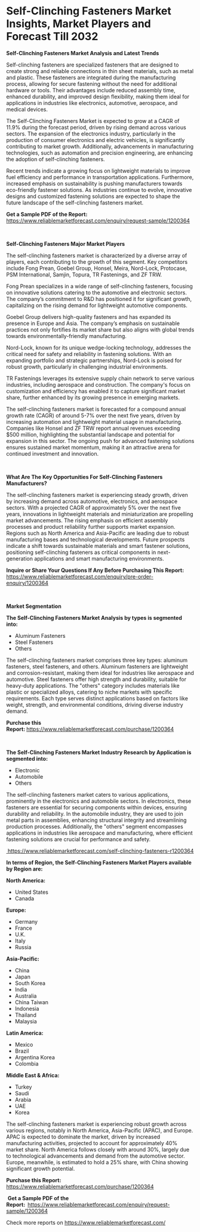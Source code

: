 <p><h1>Self-Clinching Fasteners Market Insights, Market Players and Forecast Till 2032</h1></p><p><strong>Self-Clinching Fasteners Market Analysis and Latest Trends</strong></p>
<p><p>Self-clinching fasteners are specialized fasteners that are designed to create strong and reliable connections in thin sheet materials, such as metal and plastic. These fasteners are integrated during the manufacturing process, allowing for secure fastening without the need for additional hardware or tools. Their advantages include reduced assembly time, enhanced durability, and improved design flexibility, making them ideal for applications in industries like electronics, automotive, aerospace, and medical devices.</p><p>The Self-Clinching Fasteners Market is expected to grow at a CAGR of 11.9% during the forecast period, driven by rising demand across various sectors. The expansion of the electronics industry, particularly in the production of consumer electronics and electric vehicles, is significantly contributing to market growth. Additionally, advancements in manufacturing technologies, such as automation and precision engineering, are enhancing the adoption of self-clinching fasteners. </p><p>Recent trends indicate a growing focus on lightweight materials to improve fuel efficiency and performance in transportation applications. Furthermore, increased emphasis on sustainability is pushing manufacturers towards eco-friendly fastener solutions. As industries continue to evolve, innovative designs and customized fastening solutions are expected to shape the future landscape of the self-clinching fasteners market.</p></p>
<p><strong>Get a Sample PDF of the Report:&nbsp;</strong> <a href="https://www.reliablemarketforecast.com/enquiry/request-sample/1200364?utm_campaign=3208&utm_medium=2&utm_source=Github&utm_content=ia&utm_term=11042025&utm_id=self-clinching-fasteners">https://www.reliablemarketforecast.com/enquiry/request-sample/1200364</a></p>
<p>&nbsp;</p>
<p><strong>Self-Clinching Fasteners Major Market Players</strong></p>
<p><p>The self-clinching fasteners market is characterized by a diverse array of players, each contributing to the growth of this segment. Key competitors include Fong Prean, Goebel Group, Honsel, Meira, Nord-Lock, Protocase, PSM International, Samjin, Topura, TR Fastenings, and ZF TRW.</p><p>Fong Prean specializes in a wide range of self-clinching fasteners, focusing on innovative solutions catering to the automotive and electronic sectors. The company’s commitment to R&D has positioned it for significant growth, capitalizing on the rising demand for lightweight automotive components.</p><p>Goebel Group delivers high-quality fasteners and has expanded its presence in Europe and Asia. The company’s emphasis on sustainable practices not only fortifies its market share but also aligns with global trends towards environmentally-friendly manufacturing. </p><p>Nord-Lock, known for its unique wedge-locking technology, addresses the critical need for safety and reliability in fastening solutions. With an expanding portfolio and strategic partnerships, Nord-Lock is poised for robust growth, particularly in challenging industrial environments.</p><p>TR Fastenings leverages its extensive supply chain network to serve various industries, including aerospace and construction. The company's focus on customization and efficiency has enabled it to capture significant market share, further enhanced by its growing presence in emerging markets.</p><p>The self-clinching fasteners market is forecasted for a compound annual growth rate (CAGR) of around 5-7% over the next five years, driven by increasing automation and lightweight material usage in manufacturing. Companies like Honsel and ZF TRW report annual revenues exceeding $500 million, highlighting the substantial landscape and potential for expansion in this sector. The ongoing push for advanced fastening solutions ensures sustained market momentum, making it an attractive arena for continued investment and innovation.</p></p>
<p>&nbsp;</p>
<p><strong>What Are The Key Opportunities For Self-Clinching Fasteners Manufacturers?</strong></p>
<p><p>The self-clinching fasteners market is experiencing steady growth, driven by increasing demand across automotive, electronics, and aerospace sectors. With a projected CAGR of approximately 5% over the next five years, innovations in lightweight materials and miniaturization are propelling market advancements. The rising emphasis on efficient assembly processes and product reliability further supports market expansion. Regions such as North America and Asia-Pacific are leading due to robust manufacturing bases and technological developments. Future prospects indicate a shift towards sustainable materials and smart fastener solutions, positioning self-clinching fasteners as critical components in next-generation applications and smart manufacturing environments.</p></p>
<p><strong>Inquire or Share Your Questions If Any Before Purchasing This Report:</strong> <a href="https://www.reliablemarketforecast.com/enquiry/pre-order-enquiry/1200364?utm_campaign=3208&utm_medium=2&utm_source=Github&utm_content=ia&utm_term=11042025&utm_id=self-clinching-fasteners">https://www.reliablemarketforecast.com/enquiry/pre-order-enquiry/1200364</a></p>
<p>&nbsp;</p>
<p><strong>Market Segmentation</strong></p>
<p><strong>The Self-Clinching Fasteners Market Analysis by types is segmented into:</strong></p>
<p><ul><li>Aluminum Fasteners</li><li>Steel Fasteners</li><li>Others</li></ul></p>
<p><p>The self-clinching fasteners market comprises three key types: aluminum fasteners, steel fasteners, and others. Aluminum fasteners are lightweight and corrosion-resistant, making them ideal for industries like aerospace and automotive. Steel fasteners offer high strength and durability, suitable for heavy-duty applications. The "others" category includes materials like plastic or specialized alloys, catering to niche markets with specific requirements. Each type serves distinct applications based on factors like weight, strength, and environmental conditions, driving diverse industry demand.</p></p>
<p><strong>Purchase this Report:&nbsp;</strong><a href="https://www.reliablemarketforecast.com/purchase/1200364?utm_campaign=3208&utm_medium=2&utm_source=Github&utm_content=ia&utm_term=11042025&utm_id=self-clinching-fasteners">https://www.reliablemarketforecast.com/purchase/1200364</a></p>
<p>&nbsp;</p>
<p><strong>The Self-Clinching Fasteners Market Industry Research by Application is segmented into:</strong></p>
<p><ul><li>Electronic</li><li>Automobile</li><li>Others</li></ul></p>
<p><p>The self-clinching fasteners market caters to various applications, prominently in the electronics and automobile sectors. In electronics, these fasteners are essential for securing components within devices, ensuring durability and reliability. In the automobile industry, they are used to join metal parts in assemblies, enhancing structural integrity and streamlining production processes. Additionally, the "others" segment encompasses applications in industries like aerospace and manufacturing, where efficient fastening solutions are crucial for performance and safety.</p></p>
<p><a href="https://www.reliablemarketforecast.com/self-clinching-fasteners-r1200364?utm_campaign=3208&utm_medium=2&utm_source=Github&utm_content=ia&utm_term=11042025&utm_id=self-clinching-fasteners">&nbsp;https://www.reliablemarketforecast.com/self-clinching-fasteners-r1200364</a></p>
<p><strong>In terms of Region, the Self-Clinching Fasteners Market Players available by Region are:</strong></p>
<p>
    <p> <strong> North America: </strong>
        <ul>
            <li>United States</li>
            <li>Canada</li>
        </ul>
        </p> 
    <p> <strong> Europe: </strong>
        <ul>
            <li>Germany</li>
            <li>France</li>
            <li>U.K.</li>
            <li>Italy</li>
            <li>Russia</li>
        </ul>
        </p> 
    <p> <strong> Asia-Pacific: </strong>
        <ul>
            <li>China</li>
            <li>Japan</li>
            <li>South Korea</li>
            <li>India</li>
            <li>Australia</li>
            <li>China Taiwan</li>
            <li>Indonesia</li>
            <li>Thailand</li>
            <li>Malaysia</li>
        </ul>
        </p> 
    <p> <strong> Latin America: </strong>
        <ul>
            <li>Mexico</li>
            <li>Brazil</li>
            <li>Argentina Korea</li>
            <li>Colombia</li>
        </ul>
        </p> 
    <p> <strong> Middle East & Africa: </strong>
        <ul>
            <li>Turkey</li>
            <li>Saudi</li>
            <li>Arabia</li>
            <li>UAE</li>
            <li>Korea</li>
        </ul>
    </p>
    </p>
<p><p>The self-clinching fasteners market is experiencing robust growth across various regions, notably in North America, Asia-Pacific (APAC), and Europe. APAC is expected to dominate the market, driven by increased manufacturing activities, projected to account for approximately 40% market share. North America follows closely with around 30%, largely due to technological advancements and demand from the automotive sector. Europe, meanwhile, is estimated to hold a 25% share, with China showing significant growth potential.</p></p>
<p><strong>Purchase this Report: </strong><a href="https://www.reliablemarketforecast.com/purchase/1200364?utm_campaign=3208&utm_medium=2&utm_source=Github&utm_content=ia&utm_term=11042025&utm_id=self-clinching-fasteners">https://www.reliablemarketforecast.com/purchase/1200364</a></p>
<p>&nbsp;<strong>Get a Sample PDF of the Report:&nbsp;&nbsp;</strong><a href="https://www.reliablemarketforecast.com/enquiry/request-sample/1200364?utm_campaign=3208&utm_medium=2&utm_source=Github&utm_content=ia&utm_term=11042025&utm_id=self-clinching-fasteners">https://www.reliablemarketforecast.com/enquiry/request-sample/1200364</a></p>
<p><strong></strong></p>
<p>Check more reports on <a href="https://www.reliablemarketforecast.com/?utm_campaign=3208&utm_medium=2&utm_source=Github&utm_content=ia&utm_term=11042025&utm_id=self-clinching-fasteners">https://www.reliablemarketforecast.com/</a></p>